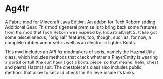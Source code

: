 # Ag4tr
A Fabric mod for Minecraft Java Edition.
An addon for Tech Reborn adding Additional Gear. This mod's general premise is to bring back some features from the mod that Tech Reborn was inspired by: IndustrialCraft 2. It has got some miscellaneous, "original" features, too, though, such as, for now, a complete rubber armor set as well as an electronic lighter.
 Boots.
 
 This mod includes an API for modmakers of sorts, namely the HazmatUtils class, which includes methods that check whether a PlayerEntity is wearing a partial or full (the suit hasn't got a boots piece, so that means: helm, chest and pants) Hazmat suit. The chestpiece's class also includes public methods that allow to set and check the Air level inside its tanks.
